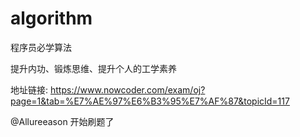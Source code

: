 # algorithm
程序员必学算法

提升内功、锻炼思维、提升个人的工学素养

地址链接: https://www.nowcoder.com/exam/oj?page=1&tab=%E7%AE%97%E6%B3%95%E7%AF%87&topicId=117

@Allureeason 开始刷题了
